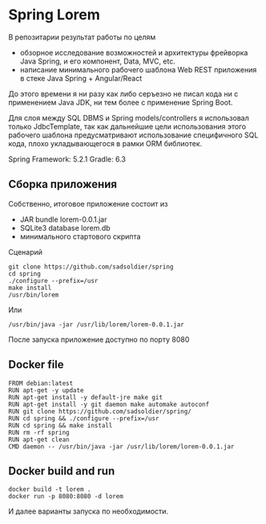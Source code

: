 
# Spring Lorem

В репозитарии результат работы по целям

- обзорное исследование возможностей и архитектуры фрейворка Java Spring, 
и его компонент, Data, MVC, etc.
- написание минимального рабочего шаблона Web REST приложения в стеке
Java Spring + Angular/React

До этого времени я ни разу как либо серъезно не писал кода ни 
с применением Java JDK, ни тем более с применение Spring Boot.

Для слоя между SQL DBMS и Spring models/controllers я использовал 
только JdbcTemplate, так как дальнейшие цели использования этого 
рабочего шаблона предусматривают использование специфичного SQL кода, 
плохо укладывающегося в рамки ORM библиотек.

Spring Framework: 5.2.1
Gradle: 6.3

## Сборка приложения

Собственно, итоговое приложение состоит из
- JAR bundle lorem-0.0.1.jar
- SQLite3 database lorem.db
- минимального стартового скрипта

Сценарий

    git clone https://github.com/sadsoldier/spring
    cd spring
    ./configure --prefix=/usr
    make install
    /usr/bin/lorem

Или 

    /usr/bin/java -jar /usr/lib/lorem/lorem-0.0.1.jar

После запуска приложение доступно по порту 8080

## Docker file

    FROM debian:latest
    RUN apt-get -y update
    RUN apt-get install -y default-jre make git
    RUN apt-get install -y git daemon make automake autoconf
    RUN git clone https://github.com/sadsoldier/spring/ 
    RUN cd spring && ./configure --prefix=/usr 
    RUN cd spring && make install
    RUN rm -rf spring
    RUN apt-get clean
    CMD daemon -- /usr/bin/java -jar /usr/lib/lorem/lorem-0.0.1.jar

## Docker build and run

    docker build -t lorem .
    docker run -p 8080:8080 -d lorem

И далее варианты запуска по необходимости.

